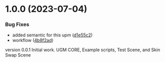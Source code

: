 # 1.0.0 (2023-07-04)


### Bug Fixes

* added semantic for this upm ([d1e55c2](https://github.com/Universal-Game-Models/Unity-SDK/commit/d1e55c26bdd3474983e93985a65d3f6c4e85a409))
* workflow ([4b8f2ad](https://github.com/Universal-Game-Models/Unity-SDK/commit/4b8f2ad28cb34ad378d000e839f1ab5e569d3c28))

version 0.0.1 Initial work. UGM CORE, Example scripts, Test Scene, and Skin Swap Scene
